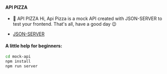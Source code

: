 #### API PIZZA

- 🍕 API PIZZA
  Hi, Api Pizza is a mock API created with JSON-SERVER to test your frontend.
  That's all, have a good day 😉

- [JSON-SERVER](https://github.com/typicode/json-server/tree/v0)

#### A little help for beginners:

```sh
cd mock-api
npm install
npm run server
```
